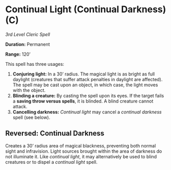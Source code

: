 # Continual Light (Continual Darkness) (C)

*3rd Level Cleric Spell*

**Duration:** Permanent

**Range:** 120’

This spell has three usages:

1. **Conjuring light:** In a 30’ radius. The magical light is as bright as full daylight (creatures that suffer attack penalties in daylight are affected). The spell may be cast upon an object, in which case, the light moves with the object.
2. **Blinding a creature:** By casting the spell upon its eyes. If the target fails a **saving throw versus spells**, it is blinded. A blind creature cannot attack.
3. **Cancelling darkness:** *Continual light* may cancel a *continual darkness* spell (see below).

## Reversed: Continual Darkness

Creates a 30’ radius area of magical blackness, preventing both normal sight and infravision. Light sources brought within the area of darkness do not illuminate it. Like *continual light*, it may alternatively be used to blind creatures or to dispel a *continual light* spell.